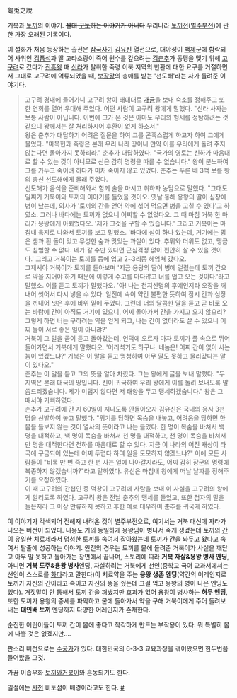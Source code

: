 龜兎之說

거북과 [토끼](%ED%86%A0%EB%81%BC.md)의 이야기. <del>절대
[구토](%EA%B5%AC%ED%86%A0.md)하는 이야기가 아니다</del> 우리나라 [토끼전](%ED%86%A0%EB%81%BC%EC%A0%84.md)([별주부전](%EB%B3%84%EC%A3%BC%EB%B6%80%EC%A0%84.md))에 관한 가장 오래된
기록이다.

이 설화가 처음 등장하는 출전은 [삼국사기](%EC%82%BC%EA%B5%AD%EC%82%AC%EA%B8%B0.md)
[김유신](%EA%B9%80%EC%9C%A0%EC%8B%A0.md) 열전으로, 대야성이
[백제](%EB%B0%B1%EC%A0%9C.md)군에 함락되어 사위인
[김품석](%EA%B9%80%ED%92%88%EC%84%9D.md)과 딸 고타소랑이 죽어 원수를 갚으려는
[김춘추](%EA%B9%80%EC%B6%98%EC%B6%94.md)가 동맹을 맺기 위해
[고구려](%EA%B3%A0%EA%B5%AC%EB%A0%A4.md)로 갔다가
[진흥왕](%EC%A7%84%ED%9D%A5%EC%99%95.md) 때 [신라](%EC%8B%A0%EB%9D%BC.md)가 탈취한
죽령 이북 지역의 반환에 대한 요구를 거절하면서 그대로 고구려에 억류되었을 때,
[보장왕](%EB%B3%B4%EC%9E%A5%EC%99%95.md)의 총애를 받는 '선도해'라는 자가 들려준 이야기다.

> 고구려 경내에 들어가니 고구려 왕이 태대대로 [개금](%EC%97%B0%EA%B0%9C%EC%86%8C%EB%AC%B8.md)을
보내 숙소를 정해주고 또한 연회를 열어 우대해 주었다. 어떤 사람이 고구려 왕에게 말했다. "신라 사자는 보통 사람이 아닙니다. 이번에 그가
온 것은 아마도 우리의 형세를 정탐하려는 것 같으니 왕께서는 잘 처리하시어 후환이 없게 하소서."  
왕은 춘추가 대답하기 어려운 질문을 하여 그를 곤혹스럽게 하고자 하여 그에게 물었다. "마목현과 죽령은 본래 우리 나라 땅이니 만약 이를
우리에게 돌려 주지 않는다면 돌아가지 못하리라." 춘추가 대답하였다. "국가의 영토는 신하가 마음대로 할 수 있는 것이 아니므로 신은 감히
명령을 따를 수 없습니다." 왕이 분노하여 그를 가두고 죽이려 하다가 미처 죽이지 않고 있었다. 춘추는 푸른 베 3백 보를 왕의 총신
선도해에게 몰래 주었다.  
선도해가 음식을 준비해와서 함께 술을 마시고 취하자 농담으로 말했다. "그대도 일찌기 거북이와 토끼의 이야기를 들었을 것이오. 옛날 동해
용왕의 딸이 심장에 병이 났는데, 의사가 '토끼의 간을 얻어 약에 섞어 먹으면 병을 고칠 수 있다'고 하였소. 그러나 바다에는 토끼가 없으니
어찌할 수 없었다오. 그 때 마침 거북 한 마리가 용왕에게 아뢰었다오. '제가 그것을 구할 수 있습니다.' 그리고 거북이는 마침내 육지로
나와서 토끼를 보고 말했소. '바다에 섬이 하나 있는데, 거기에는 맑은 샘과 흰 돌이 있고 무성한 숲과 맛있는 과실이 있다. 추위와 더위도
없고, 맹금도 침범할 수 없다. 네가 갈 수만 있다면 근심걱정 없이 편안히 살 수 있을 것이다.' 그리고 거북이는 토끼를 등에 업고
2~3리쯤 헤엄쳐 갔다오.  
그제서야 거북이가 토끼를 돌아보며 '지금 용왕의 딸이 병에 걸렸는데 토끼 간으로 약을 지어야 하기 때문에 이렇게 수고를 마다않고 너를 업고
오는 것이다.'라고 말했소. 이를 듣고 토끼가 말했다오. '아! 나는 천지신명의 후예인지라 오장을 꺼내어 씻어서 다시 넣을 수 있다. 일전에
속이 약간 불편한 듯하여 잠시 간과 심장을 꺼내어 씻은 후에 바위 밑에 두었다. 그런데 너의 달콤한 말을 듣고 곧 바로 오는 바람에 간이
아직도 거기에 있으니, 어찌 돌아가서 간을 가지고 오지 않으리? 그렇게 하면 너는 구하려는 약을 얻게 되고, 나는 간이 없더라도 살 수
있으니 어찌 둘이 서로 좋은 일이 아니랴?'  
거북이 그 말을 곧이 듣고 돌아갔는데, 언덕에 오르자 마자 토끼가 풀 속으로 뛰어들어가면서 거북에게 말했다오. '어리석기도 하구나. 네놈은!
어찌 간이 없이 사는 놈이 있겠느냐?' 거북은 이 말을 듣고 멍청하여 아무 말도 못하고 물러갔다는 말이 있다오."  
춘추는 이 말을 듣고 그의 뜻을 알아 차렸다. 그는 왕에게 글을 보내 말했다. "두 지역은 본래 대국의 땅입니다. 신이 귀국하여 우리 왕에게
이를 돌려 보내도록 말씀드리겠습니다. 제가 미덥지 않다면 저 태양을 두고 맹세하겠습니다." 왕은 그 때서야 기뻐하였다.  
춘추가 고구려에 간 지 60일이 지나도록 안돌아오자 김유신은 국내의 용사 3천 명을 선발하여 놓고 말했다. "위기를 당하면 목숨을 내놓고,
어려움을 당하면 한 몸을 돌보지 않는 것이 열사의 뜻이라고 나는 들었다. 한 명이 목숨을 바쳐서 백 명을 대적하고, 백 명이 목숨을 바쳐서
천 명을 대적하고, 천 명이 목숨을 바쳐서 만 명을 대적한다면 천하를 마음대로 할 수 있다. 지금 이 나라의 어진 재상이 타국에 구금되어
있는데 어찌 두렵다 하여 일을 도모하지 않겠느냐?" 이에 모든 사람들이 "비록 만 번 죽고 한 번 사는 일에 나아갈지라도, 어찌 감히 장군의
명령에 복종하지 않겠습니까?"라고 말하였다. 유신은 마침내 왕에게 떠날 날짜를 정해주기를 요청하였다.  
이 때 고구려의 간첩인 중 덕창이 고구려에 사람을 보내 이 사실을 고구려의 왕에게 알리도록 하였다. 고구려 왕은 전날 춘추의 맹세를 들었고,
또한 첩자의 말을 들은지라 그 이상 만류하지 못하고 후한 예로 대우하여 춘추를 귀국케 하였다.

이 이야기가 각색되어 전해져 내려온 것이 별주부전으로, 여기서는 거북 대신에 자라가 나오는 버전이 되었다. 내용도 거의 동일하게 용왕님이
병나서 죽게 생겼는데 토끼의 [간](%EA%B0%84.md)이 유일한 치료제라서 멍청한 토끼를 속여서 잡아왔는데 토끼가 간을 놔두고
왔다고 속여서 탈출에 성공하는 이야기. 원전의 경우는 토끼를 뭍에 돌려준 거북이가 사실을 깨닫고 아무 말 못하고 돌아가는 장면에서 끝나며,
스토리에 따라 **거북 자살&용왕 병사 엔딩**, 아니면 **거북 도주&용왕 병사**엔딩, 자살하려는 거북에게 선인(중학교 국어 교과서에서는
선인이 스스로를 [화타](%ED%99%94%ED%83%80.md)라고 말한다)이 치료약을 주는 **용왕 생존 엔딩**(약간의 어레인지로
토끼가 자신의 간이라고 속이고 자신의 똥을 줬는데 그걸 먹고 용왕의 병이 나은 엔딩도 있다). 거짓말이 안 통해서 토끼 간을 꺼냈지만 효과가
없어 용왕이 병사하는 **허무 엔딩**, 또한 토끼가 용왕의 증세를 파악하고 뭍에 돌아가서 약을 구해 거북이에게 주어 돌려보내는 **대인배
토끼** 엔딩까지 다양한 어레인지가 존재한다.

순진한 어린이들이 토끼 간이 몸에 좋다고 착각하게 만드는 부작용이 있다. 뭐 특별히 몸에 나쁠 것은 없겠지만….

판소리 버전으로는 [수궁가](%EC%88%98%EA%B6%81%EA%B0%80.md)가 있다. 대한민국의 6-3-3 교육과정을
겪어왔으면 한두번쯤 들어봤을 그것.

가끔 이솝우화 [토끼와거북이](%ED%86%A0%EB%81%BC%EC%99%80%20%EA%B1%B0%EB%B6%81%EC%9D%B4.md)와 혼동되기도
한다.

일설에는 [사천](%EC%82%AC%EC%B2%9C.md) 비토섬이 배경이라고도 한다.
[#](http://blog.daum.net/gs_pioneer/159)

